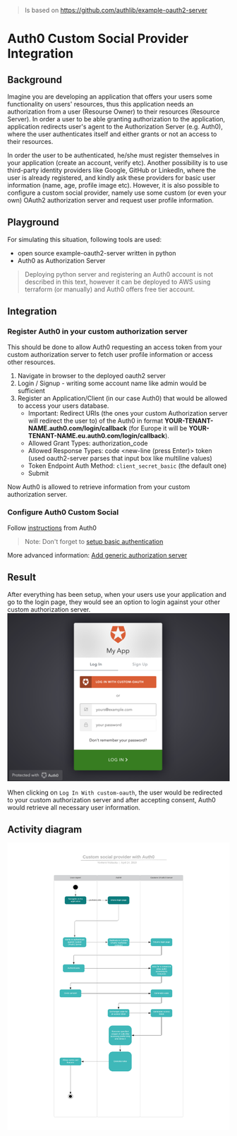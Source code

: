 > Is based on https://github.com/authlib/example-oauth2-server

# Auth0 Custom Social Provider Integration

## Background
Imagine you are developing an application that offers your users some functionality on users' resources, thus this application needs an authorization from a user (Resourse Owner) to their resources (Resource Server). In order a user to be able granting authorization to the application, application redirects user's agent to the Authorization Server (e.g. Auth0), where the user authenticates itself and either grants or not an access to their resources.

In order the user to be authenticated, he/she must register themselves in your application (create an account, verify etc). Another possibility is to use third-party identity providers like Google, GitHub or LinkedIn, where the user is already registered, and kindly ask these providers for basic user information (name, age, profile image etc). However, it is also possible to configure a custom social provider, namely use some custom (or even your own) OAuth2 authorization server and request user profile information.

## Playground
For simulating this situation, following tools are used:
* open source example-oauth2-server written in python
* Auth0 as Authorization Server

> Deploying python server and registering an Auth0 account is not described in this text, however it can be deployed to AWS using terraform (or manually) and Auth0 offers free tier account.

## Integration

### Register Auth0 in your custom authorization server
This should be done to allow Auth0 requesting an access token from your custom authorization server to fetch user profile information or access other resources.

1. Navigate in browser to the deployed oauth2 server
2. Login / Signup - writing some account name like admin would be sufficient
3. Register an Application/Client (in our case Auth0) that would be allowed to access your users database.
    * Important: Redirect URIs (the ones your custom Authorization server will redirect the user to) of the Auth0 in format **YOUR-TENANT-NAME.auth0.com/login/callback** (for Europe it will be **YOUR-TENANT-NAME.eu.auth0.com/login/callback**).
    * Allowed Grant Types: authorization_code
    * Allowed Response Types: code <new-line (press Enter)> token (used oauth2-server parses that input box like multiline values)
    * Token Endpoint Auth Method: `client_secret_basic` (the default one)
    * Submit
  
Now Auth0 is allowed to retrieve information from your custom authorization server.

### Configure Auth0 Custom Social 

Follow [instructions](https://auth0.com/docs/extensions/custom-social-extensions) from Auth0
> Note: Don't forget to [setup basic authentication](https://auth0.com/docs/extensions/custom-social-extensions#optional-set-up-basic-authentication)

More advanced information: [Add generic authorization server](https://auth0.com/docs/connections/social/oauth2)


## Result
After everything has been setup, when your users use your application and go to the login page, they would see an option to login against your other custom authorization server.
![auth](/custom-auth.png)

When clicking on `Log In With custom-oauth`, the user would be redirected to your custom authorization server and after accepting consent, Auth0 would retrieve all necessary user information.

## Activity diagram
![activity](/activity.png)
